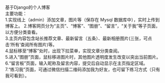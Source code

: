 基于Django的个人博客   
主要功能：  
    1.实现线上（admin）添加文章，图片等（保存在 Mysql 数据库中），实时上传到博客上。 
    2.博客网页分为“主页”、“博客”、“图册”、“留言”，“关于我”等子页面，以方便分类查看。  
    3.主页内容包含站长推荐文章、最新留言（五条）、最新相册图片(三张，可点击‘所有’查阅所有图片)等。  
    4.鼠标移至“博客”处时，出现下拉菜单，实现文章分类查阅。  
    5.进入“图册”页面，鼠标移进图片时，其他图片透明度发生改变以突出当前图片。  
    6.“留言板”页面，输入昵称及留言内容，提交后自动显示在主页指定区域。  
    7.“练习我”页面，可通过微信扫描二维码添加我为好友，也可留下练习方式（只有我可看到）。  
